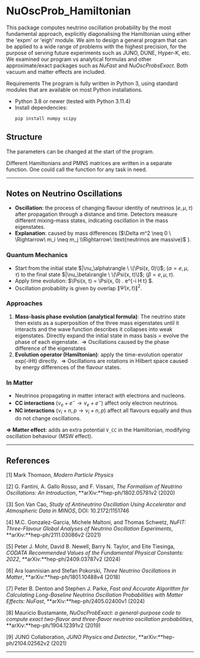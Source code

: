 # NuOscProb_Hamiltonian

This package computes neutrino oscillation probability by the most fundamental approach, explicitly diagonalising the Hamiltonian using either the 'expm' or 'eigh' module. We aim to design a general program that can be applied to a wide range of problems with the highest precision, for the purpose of serving future experiments such as JUNO, DUNE, Hyper-K, etc. We examined our program vs analytical formulas and other approximate/exact packages such as *NuFast* and *NuOscProbsExact*. Both vacuum and matter effects are included.

Requirements
The program is fully written in Python 3, using standard modules that are available on most Python installations.
- Python 3.8 or newer (tested with Python 3.11.4)
- Install dependencies:
  ```bash
  pip install numpy scipy 

## Structure
The parameters can be changed at the start of the program.

Different Hamiltonians and PMNS matrices are written in a separate function. One could call the function for any task in need.

---

## Notes on Neutrino Oscillations

* **Oscillation**: the process of changing flavour identity of neutrinos ($e, \mu, \tau$) after propagation through a distance and time. Detectors measure different mixing–mass states, indicating oscillation in the mass eigenstates.
* **Explanation**: caused by mass differences ($\Delta m^2 \neq 0 \ \Rightarrow\ m_i \neq m_j \\Rightarrow\ \text{neutrinos are massive}$
).

### Quantum Mechanics 

* Start from the initial state $|\nu_\alpha\rangle \ \(\Psi(x, 0)\)$;  $(\alpha = e, \mu, \tau)$ to the final state $|\nu_\beta\rangle \ \(\Psi(x, t)\)$; $(\beta = e, \mu, \tau)$.
* Apply time evolution: $\Psi(x, t) = \Psi(x, 0) \. e^{-i H t}  $.
* Oscillation probability is given by overlap $\| \Psi(x, t) \|^2$.

### Approaches

1. **Mass-basis phase evolution (analytical formula)**: The neutrino state then exists as a superposition of the three mass eigenstates until it interacts and the wave function describes it collapses into weak eigenstates. Directly expand the initial state in mass basis = evolve the phase of each eigenstate. $\ \Rightarrow$ Oscillations caused by the phase difference of the eigenstates
2. **Evolution operator (Hamiltonian)**: apply the time-evolution operator exp(-iHt) directly. $\ \Rightarrow$ Oscillations are rotations in Hilbert space caused by energy differences of the flavour states.

### In Matter

* Neutrinos propagating in matter interact with electrons and nucleons.
* **CC interactions** ($\nu_e + e^- \to \nu_e + e^-$) affect only electron neutrinos.
* **NC interactions** ($\nu_i + n,p \to \nu_i + n,p$) affect all flavours equally and thus do not change oscillations.

**$\Rightarrow$ Matter effect**: adds an extra potential `V_CC` in the Hamiltonian, modifying oscillation behaviour (MSW effect).

---

## References

\[1] Mark Thomson, *Modern Particle Physics*

\[2] G. Fantini, A. Gallo Rosso, and F. Vissani, *The Formalism of Neutrino Oscillations: An Introduction*, \*\*arXiv:\*\*hep-ph/1802.05781v2 (2020)

\[3] Son Van Cao, *Study of Antineutrino Oscillation Using Accelerator and Atmospheric Data in MINOS*, DOI: 10.2172/1151746

\[4] M.C. Gonzalez-Garcia, Michele Maltoni, and Thomas Schwetz, *NuFIT: Three-Flavour Global Analyses of Neutrino Oscillation Experiments*, \*\*arXiv:\*\*hep-ph/2111.03086v2 (2021)

\[5] Peter J. Mohr, David B. Newell, Barry N. Taylor, and Eite Tiesinga, *CODATA Recommended Values of the Fundamental Physical Constants: 2022*, \*\*arXiv:\*\*hep-ph/2409.03787v2 (2024)

\[6] Ara Ioannisian and Stefan Pokorski, *Three Neutrino Oscillations in Matter*, \*\*arXiv:\*\*hep-ph/1801.10488v4 (2018)

\[7] Peter B. Denton and Stephen J. Parke, *Fast and Accurate Algorithm for Calculating Long-Baseline Neutrino Oscillation Probabilities with Matter Effects: NuFast*, \*\*arXiv:\*\*hep-ph/2405.02400v1 (2024)

\[8] Mauricio Bustamante, *NuOscProbExact: a general-purpose code to compute exact two-flavor and three-flavor neutrino oscillation probabilities*, \*\*arXiv:\*\*hep-ph/1904.12391v2 (2019)

\[9] JUNO Collaboration, *JUNO Physics and Detector*, \*\*arXiv:\*\*hep-ph/2104.02562v2 (2021)

---

